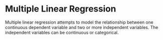 # Multiple Linear Regression

Multiple linear regression attempts to model the relationship between one continuous dependent variable and two or more independent variables.  The independent variables can be continuous or categorical.